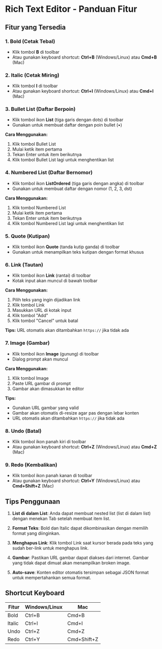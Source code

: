 # Rich Text Editor - Panduan Fitur

## Fitur yang Tersedia

### 1. **Bold (Cetak Tebal)**
- Klik tombol **B** di toolbar
- Atau gunakan keyboard shortcut: **Ctrl+B** (Windows/Linux) atau **Cmd+B** (Mac)

### 2. **Italic (Cetak Miring)**
- Klik tombol **I** di toolbar
- Atau gunakan keyboard shortcut: **Ctrl+I** (Windows/Linux) atau **Cmd+I** (Mac)

### 3. **Bullet List (Daftar Berpoin)**
- Klik tombol ikon **List** (tiga garis dengan dots) di toolbar
- Gunakan untuk membuat daftar dengan poin bullet (•)

**Cara Menggunakan:**
1. Klik tombol Bullet List
2. Mulai ketik item pertama
3. Tekan Enter untuk item berikutnya
4. Klik tombol Bullet List lagi untuk menghentikan list

### 4. **Numbered List (Daftar Bernomor)**
- Klik tombol ikon **ListOrdered** (tiga garis dengan angka) di toolbar
- Gunakan untuk membuat daftar dengan nomor (1, 2, 3, dst)

**Cara Menggunakan:**
1. Klik tombol Numbered List
2. Mulai ketik item pertama
3. Tekan Enter untuk item berikutnya
4. Klik tombol Numbered List lagi untuk menghentikan list

### 5. **Quote (Kutipan)**
- Klik tombol ikon **Quote** (tanda kutip ganda) di toolbar
- Gunakan untuk menampilkan teks kutipan dengan format khusus

### 6. **Link (Tautan)**
- Klik tombol ikon **Link** (rantai) di toolbar
- Kotak input akan muncul di bawah toolbar

**Cara Menggunakan:**
1. Pilih teks yang ingin dijadikan link
2. Klik tombol Link
3. Masukkan URL di kotak input
4. Klik tombol "Add"
5. Klik tombol "Cancel" untuk batal

**Tips:** URL otomatis akan ditambahkan `https://` jika tidak ada

### 7. **Image (Gambar)**
- Klik tombol ikon **Image** (gunung) di toolbar
- Dialog prompt akan muncul

**Cara Menggunakan:**
1. Klik tombol Image
2. Paste URL gambar di prompt
3. Gambar akan dimasukkan ke editor

**Tips:** 
- Gunakan URL gambar yang valid
- Gambar akan otomatis di-resize agar pas dengan lebar konten
- URL otomatis akan ditambahkan `https://` jika tidak ada

### 8. **Undo (Batal)**
- Klik tombol ikon panah kiri di toolbar
- Atau gunakan keyboard shortcut: **Ctrl+Z** (Windows/Linux) atau **Cmd+Z** (Mac)

### 9. **Redo (Kembalikan)**
- Klik tombol ikon panah kanan di toolbar
- Atau gunakan keyboard shortcut: **Ctrl+Y** (Windows/Linux) atau **Cmd+Shift+Z** (Mac)

## Tips Penggunaan

1. **List di dalam List**: Anda dapat membuat nested list (list di dalam list) dengan menekan Tab setelah membuat item list.

2. **Format Teks**: Bold dan Italic dapat dikombinasikan dengan memilih format yang diinginkan.

3. **Menghapus Link**: Klik tombol Link saat kursor berada pada teks yang sudah ber-link untuk menghapus link.

4. **Gambar**: Pastikan URL gambar dapat diakses dari internet. Gambar yang tidak dapat dimuat akan menampilkan broken image.

5. **Auto-save**: Konten editor otomatis tersimpan sebagai JSON format untuk mempertahankan semua format.

## Shortcut Keyboard

| Fitur | Windows/Linux | Mac |
|-------|---------------|-----|
| Bold | Ctrl+B | Cmd+B |
| Italic | Ctrl+I | Cmd+I |
| Undo | Ctrl+Z | Cmd+Z |
| Redo | Ctrl+Y | Cmd+Shift+Z |
